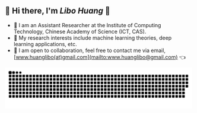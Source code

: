 ## 👋 Hi there, I'm *Libo Huang* 🤗

- 🤗 I am an Assistant Researcher at the Institute of Computing Technology, Chinese Academy of Science (ICT, CAS).
- 🔫 My research interests include machine learning theories, deep learning applications, etc.
- :clap: I am open to collaboration, feel free to contact me via email, [www.huanglibo(at)gmail.com](mailto:www.huanglibo@gmail.com) 👈

[![](https://raw.githubusercontent.com/Envoy-VC/Envoy-VC/output/github-contribution-grid-snake-dark.svg)]()








<!--
**libo-huang/libo-huang** is a ✨ _special_ ✨ repository because its `README.md` (this file) appears on your GitHub profile.
[![Libo's GitHub stats](https://github-readme-stats.vercel.app/api?username=libo-huang&show_icons=true&rank_icon=github&hide=issues)](https://github.com/libo-huang)
-->
